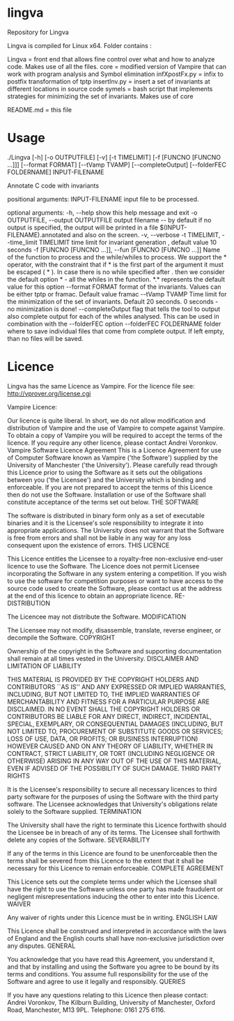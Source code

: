 lingva
======

Repository for Lingva

Lingva is compiled for Linux x64. Folder contains : 

Lingva = front end that allows fine control over what and how to analyze code. Makes use of all the files.
core = modified version of Vampire that can work with program analysis and Symbol elimination 
infXpostFx.py = infix to postfix transformation of tptp 
insertInv.py = insert a set of invariants at different locations in source code
symels = bash script that implements strategies for minimizing the set of invariants. Makes use of core

README.md = this file 

Usage
=======
./Lingva [-h] [-o OUTPUTFILE] [-v] [-t TIMELIMIT]
              [-f [FUNCNO [FUNCNO ...]]] [--format FORMAT] [--tVamp TVAMP]
              [--completeOutput] [--folderFEC FOLDERNAME]
              INPUT-FILENAME

Annotate C code with invariants

positional arguments:
  INPUT-FILENAME        input file to be processed.

optional arguments:
  -h, --help            show this help message and exit
  -o OUTPUTFILE, --output OUTPUTFILE
                        output filename -- by default if no output is
                        specified, the output will be printed in a file
                        $(INPUT-FILENAME).annotated and also on the screen.
  -v, --verbose
  -t TIMELIMIT, --time_limit TIMELIMIT
                        time limit for invariant generation , default value 10
                        seconds
  -f [FUNCNO [FUNCNO ...]], --fun [FUNCNO [FUNCNO ...]]
                        Name of the function to process and the while/whiles
                        to process. We support the * operator, with the
                        constraint that if * is the first part of the argument
                        it must be escaped ( \* ). In case there is no while
                        specified after . then we consider the default option
                        * - all the whiles in the function. \*.* represents
                        the default value for this option
  --format FORMAT       format of the invariants. Values can be either tptp or
                        framac. Default value framac
  --tVamp TVAMP         Time limit for the minimization of the set of
                        invariants. Default 20 seconds. 0 seconds - no
                        minimization is done!
  --completeOutput      flag that tells the tool to output also complete
                        output for each of the whiles analysed. This can be
                        used in combination with the --folderFEC option
  --folderFEC FOLDERNAME
                        folder where to save individual files that come from
                        complete output. If left empty, than no files will be
                        saved.

Licence
======

Lingva has the same Licence as Vampire. For the licence file see: http://vprover.org/license.cgi

Vampire Licence: 

Our licence is quite liberal. In short, we do not allow modification and distribution of Vampire and the use of Vampire to compete against Vampire. To obtain a copy of Vampire you will be required to accept the terms of the licence. If you require any other licence, please contact Andrei Voronkov.
Vampire Software Licence Agreement
This is a Licence Agreement for use of Computer Software known as Vampire ('the Software') supplied by the University of Manchester ('the University').
Please carefully read through this Licence prior to using the Software as it sets out the obligations between you ('the Licensee') and the University which is binding and enforceable. If you are not prepared to accept the terms of this Licence then do not use the Software. Installation or use of the Software shall constitute acceptance of the terms set out below.
THE SOFTWARE

The software is distributed in binary form only as a set of executable binaries and it is the Licensee's sole responsibility to integrate it into appropriate applications.
The University does not warrant that the Software is free from errors and shall not be liable in any way for any loss consequent upon the existence of errors.
THIS LICENCE

This Licence entitles the Licensee to a royalty-free non-exclusive end-user licence to use the Software. The Licence does not permit Licensee incorporating the Software in any system entering a competition.
If you wish to use the software for competition purposes or want to have access to the source code used to create the Software, please contact us at the address at the end of this licence to obtain an appropriate licence.
RE-DISTRIBUTION

The Licencee may not distribute the Software.
MODIFICATION

The Licensee may not modify, disassemble, translate, reverse engineer, or decompile the Software.
COPYRIGHT

Ownership of the copyright in the Software and supporting documentation shall remain at all times vested in the University.
DISCLAIMER AND LIMITATION OF LIABILITY

THIS MATERIAL IS PROVIDED BY THE COPYRIGHT HOLDERS AND CONTRIBUTORS ``AS IS'' AND ANY EXPRESSED OR IMPLIED WARRANTIES, INCLUDING, BUT NOT LIMITED TO, THE IMPLIED WARRANTIES OF MERCHANTABILITY AND FITNESS FOR A PARTICULAR PURPOSE ARE DISCLAIMED. IN NO EVENT SHALL THE COPYRIGHT HOLDERS OR CONTRIBUTORS BE LIABLE FOR ANY DIRECT, INDIRECT, INCIDENTAL, SPECIAL, EXEMPLARY, OR CONSEQUENTIAL DAMAGES (INCLUDING, BUT NOT LIMITED TO, PROCUREMENT OF SUBSTITUTE GOODS OR SERVICES; LOSS OF USE, DATA, OR PROFITS; OR BUSINESS INTERRUPTION) HOWEVER CAUSED AND ON ANY THEORY OF LIABILITY, WHETHER IN CONTRACT, STRICT LIABILITY, OR TORT (INCLUDING NEGLIGENCE OR OTHERWISE) ARISING IN ANY WAY OUT OF THE USE OF THIS MATERIAL, EVEN IF ADVISED OF THE POSSIBILITY OF SUCH DAMAGE.
THIRD PARTY RIGHTS

It is the Licensee's responsibility to secure all necessary licences to third party software for the purposes of using the Software with the third party software. The Licensee acknowledges that University's obligations relate solely to the Software supplied.
TERMINATION

The University shall have the right to terminate this Licence forthwith should the Licensee be in breach of any of its terms. The Licensee shall forthwith delete any copies of the Software.
SEVERABILITY

If any of the terms in this Licence are found to be unenforceable then the terms shall be severed from this Licence to the extent that it shall be necessary for this Licence to remain enforceable.
COMPLETE AGREEMENT

This Licence sets out the complete terms under which the Licensee shall have the right to use the Software unless one party has made fraudulent or negligent misrepresentations inducing the other to enter into this Licence.
WAIVER

Any waiver of rights under this Licence must be in writing.
ENGLISH LAW

This Licence shall be construed and interpreted in accordance with the laws of England and the English courts shall have non-exclusive jurisdiction over any disputes.
GENERAL

You acknowledge that you have read this Agreement, you understand it, and that by installing and using the Software you agree to be bound by its terms and conditions. You assume full responsibility for the use of the Software and agree to use it legally and responsibly.
QUERIES

If you have any questions relating to this Licence then please contact: Andrei Voronkov, The Kilburn Building, University of Manchester, Oxford Road, Manchester, M13 9PL. Telephone: 0161 275 6116.